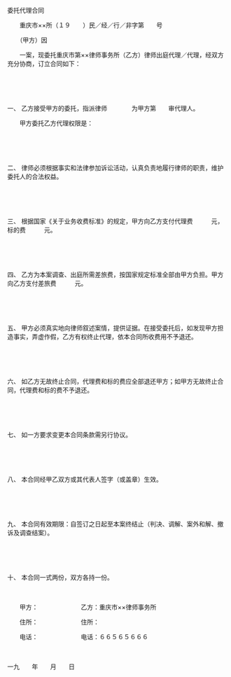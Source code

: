 



委托代理合同



 

　　重庆市××所（１９　　）民／经／行／非字第　　号

　　（甲方）因

　　一案，现委托重庆市第××律师事务所（乙方）律师出庭代理／代理，经双方充分协商，订立合同如下：

　　

　　

一、
乙方接受甲方的委托，指派律师　　　　为甲方第　　审代理人。

　　甲方委托乙方代理权限是：

　　

　　

二、
律师必须根据事实和法律参加诉讼活动，认真负责地履行律师的职责，维护委托人的合法权益。

　　

　　

三、
根据国家《关于业务收费标准》的规定，甲方向乙方支付代理费　　　元，标的费　　　元。

　　

　　

四、
乙方为本案调查、出庭所需差旅费，按国家规定标准全部由甲方负担。甲方向乙方支付差旅费　　　元。

　　

　　

五、
甲方必须真实地向律师叙述案情，提供证据。在接受委托后，如发现甲方担造事实，弄虚作假，乙方有权终止代理，依本合同所收费用不予退还。

　　

　　

六、
如乙方无故终止合同，代理费和标的费应全部退还甲方；如甲方无故终止合同，代理费和标的费不予退还。

　　

　　

七、
如一方要求变更本合同条款需另行协议。

　　

　　

八、
本合同经甲乙双方或其代表人签字（或盖章）生效。

　　

　　

九、
本合同有效期限：自签订之日起至本案终结止（判决、调解、案外和解、撤诉及调查结案）。

　　

　　

十、
本合同一式两份，双方各持一份。

　　

　　甲方：　　　　　　　乙方：重庆市××律师事务所

　　住所：　　　　　　　住所：

　　电话：　　　　　　　电话：６６５６５６６６　　　　　　　　　　　　　　　　　　　　　　　

　　


 一九　　年　　月　　日


